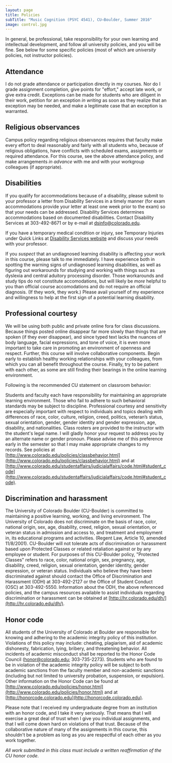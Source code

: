 ```yaml
---
layout: page
title: Policies
subTitle: "Music Cognition (PSYC 4541), CU–Boulder, Summer 2016"
image: control.jpg
---
```


In general, be professional, take responsibility for your own learning and intellectual development, and follow all university policies, and you will be fine. See below for some specific policies (most of which are *university* policies, not instructor policies).

## Attendance

I do not grade attendance or participation directly in my courses. Nor do I grade assignment completion, give points for "effort," accept late work, or give extra credit. Exceptions can be made for students who are diligent in their work, petition for an exception *in writing* as soon as they realize that an exception may be needed, and make a legitimate case that an exception is warranted.

## Religious observances

Campus policy regarding religious observances requires that faculty make every effort to deal reasonably and fairly with all students who, because of religious obligations, have conflicts with scheduled exams, assignments or required attendance. For this course, see the above attendance policy, and make arrangements *in advance* with me and with your workgroup colleagues (if appropriate).

## Disabilities

If you qualify for accommodations because of a disability, please submit to your professor a letter from Disability Services in a timely manner (for exam accommodations provide your letter at least one week prior to the exam) so that your needs can be addressed. Disability Services determines accommodations based on documented disabilities. Contact Disability Services at 303-492-8671 or by e-mail at [dsinfo@colorado.edu](mailto:dsinfo@colorado.edu).

If you have a temporary medical condition or injury, see Temporary Injuries under Quick Links at [Disability Services website](http://disabilityservices.colorado.edu/) and discuss your needs with your professor.

If you *suspect* that an undiagnosed learning disability is affecting your work in this course, please talk to me immediately. I have experience both in spotting the warning signs of undiagnosed learning disabilities, as well as figuring out workarounds for studying and working with things such as dyslexia and central aduitory processing disorder. Those workarounds and study tips do not constitute accomodations, but will likely be *more* helpful to you than official course accomodations and do not require an official diagnosis. (If they work, they work.) Please avail yourself of my experience and willingness to help at the first sign of a potential learning disability.

## Professional courtesy

We will be using both public and private online fora for class discussions. Because things posted online disappear far more slowly than things that are spoken (if they ever disappear), and since typed text lacks the nuances of body language, facial expressions, and tone of voice, it is even more important to take care in promoting an environment of openness and respect. Further, this course will involve collaborative components. Begin early to establish healthy working relationships with your colleagues, from which you can all benefit throughout the course. Finally, try to be patient with each other, as some are still finding their bearings in the online learning environment.

Following is the recommended CU statement on classroom behavior:

Students and faculty each have responsibility for maintaining an appropriate learning environment. Those who fail to adhere to such behavioral standards may be subject to discipline. Professional courtesy and sensitivity are especially important with respect to individuals and topics dealing with differences of race, color, culture, religion, creed, politics, veteran’s status, sexual orientation, gender, gender identity and gender expression, age, disability, and nationalities. Class rosters are provided to the instructor with the student's legal name. I will gladly honor your request to address you by an alternate name or gender pronoun. Please advise me of this preference early in the semester so that I may make appropriate changes to my records. See policies at [http://www.colorado.edu/policies/classbehavior.html](http://www.colorado.edu/policies/classbehavior.html) and at [http://www.colorado.edu/studentaffairs/judicialaffairs/code.html#student_code](http://www.colorado.edu/studentaffairs/judicialaffairs/code.html#student_code).

## Discrimination and harassment

The University of Colorado Boulder (CU-Boulder) is committed to maintaining a positive learning, working, and living environment. The University of Colorado does not discriminate on the basis of race, color, national origin, sex, age, disability, creed, religion, sexual orientation, or veteran status in admission and access to, and treatment and employment in, its educational programs and activities. (Regent Law, Article 10, amended 11/8/2001). CU-Boulder will not tolerate acts of discrimination or harassment based upon Protected Classes or related retaliation against or by any employee or student. For purposes of this CU-Boulder policy, "Protected Classes" refers to race, color, national origin, sex, pregnancy, age, disability, creed, religion, sexual orientation, gender identity, gender expression, or veteran status. Individuals who believe they have been discriminated against should contact the Office of Discrimination and Harassment (ODH) at 303-492-2127 or the Office of Student Conduct (OSC) at 303-492-5550. Information about the ODH, the above referenced policies, and the campus resources available to assist individuals regarding discrimination or harassment can be obtained at [http://hr.colorado.edu/dh/](http://hr.colorado.edu/dh/).

## Honor code

All students of the University of Colorado at Boulder are responsible for knowing and adhering to the academic integrity policy of this institution. Violations of this policy may include: cheating, plagiarism, aid of academic dishonesty, fabrication, lying, bribery, and threatening behavior. All incidents of academic misconduct shall be reported to the Honor Code Council ([honor@colorado.edu](mailto:honor@colorado.edu); 303-735-2273). Students who are found to be in violation of the academic integrity policy will be subject to both academic sanctions from the faculty member and non-academic sanctions (including but not limited to university probation, suspension, or expulsion). Other information on the Honor Code can be found at [http://www.colorado.edu/policies/honor.html](http://www.colorado.edu/policies/honor.html) and at [http://honorcode.colorado.edu](http://honorcode.colorado.edu).

Please note that I received my undergraduate degree from an institution with an honor code, and I take it very seriously. That means that I will exercise a great deal of trust when I give you individual assignments, and that I will come down hard on violations of that trust. Because of the collaborative nature of many of the assignments in this course, this shouldn't be a problem as long as you are respectful of each other as you work together.

*All work submitted in this class must include a written reaffirmation of the CU honor code*.
